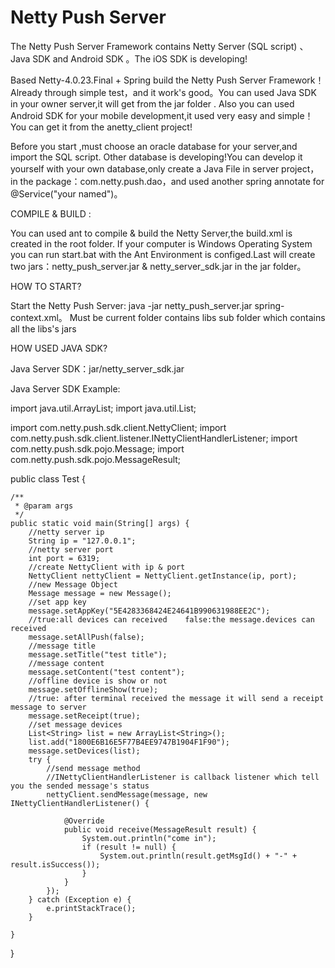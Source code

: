 Netty Push Server
============

The Netty Push Server Framework contains Netty Server (SQL script) 、Java SDK and Android SDK 。The iOS SDK is developing!

Based Netty-4.0.23.Final + Spring build the Netty Push Server Framework！Already through simple test，and it work's good。You can used Java SDK in your owner server,it will get from the jar folder . Also you can used Android SDK for your mobile development,it used very easy and simple！You can get it from the anetty_client project!

Before you start ,must choose an oracle database for your server,and import the SQL script. Other database is developing!You can develop it yourself with your own database,only create a Java File in server project，in the package：com.netty.push.dao，and used another spring annotate for @Service("your named")。


COMPILE & BUILD :

You can used ant to compile & build the Netty Server,the build.xml is created in the root folder.
If your computer is  Windows Operating System you can run start.bat with the Ant Environment is configed.Last will create two jars：netty_push_server.jar & netty_server_sdk.jar in the jar folder。


HOW TO START?

Start the Netty Push Server:  java -jar netty_push_server.jar spring-context.xml。
Must be current folder contains libs sub folder which contains all the libs's jars


HOW USED JAVA SDK?

Java Server SDK：jar/netty_server_sdk.jar

Java Server SDK Example:

import java.util.ArrayList;
import java.util.List;

import com.netty.push.sdk.client.NettyClient;
import com.netty.push.sdk.client.listener.INettyClientHandlerListener;
import com.netty.push.sdk.pojo.Message;
import com.netty.push.sdk.pojo.MessageResult;

public class Test {

	/**
	 * @param args
	 */
	public static void main(String[] args) {		
		//netty server ip
		String ip = "127.0.0.1";
		//netty server port
		int port = 6319;
		//create NettyClient with ip & port
		NettyClient nettyClient = NettyClient.getInstance(ip, port);
		//new Message Object
		Message message = new Message();
		//set app key
		message.setAppKey("5E4283368424E24641B990631988EE2C");
		//true:all devices can received    false:the message.devices can received
		message.setAllPush(false);
		//message title
		message.setTitle("test title");
		//message content 
		message.setContent("test content");
		//offline device is show or not
		message.setOfflineShow(true);
		//true: after terminal received the message it will send a receipt message to server
		message.setReceipt(true);
		//set message devices
		List<String> list = new ArrayList<String>(); 
		list.add("1800E6B16E5F77B4EE9747B1904F1F90");
		message.setDevices(list);		
		try {
			//send message method 
			//INettyClientHandlerListener is callback listener which tell you the sended message's status
			nettyClient.sendMessage(message, new INettyClientHandlerListener() {

				@Override
				public void receive(MessageResult result) {
					System.out.println("come in");
					if (result != null) {
						System.out.println(result.getMsgId() + "-" + result.isSuccess());
					}
				}
			});
		} catch (Exception e) {
			e.printStackTrace();
		}

	}

}

